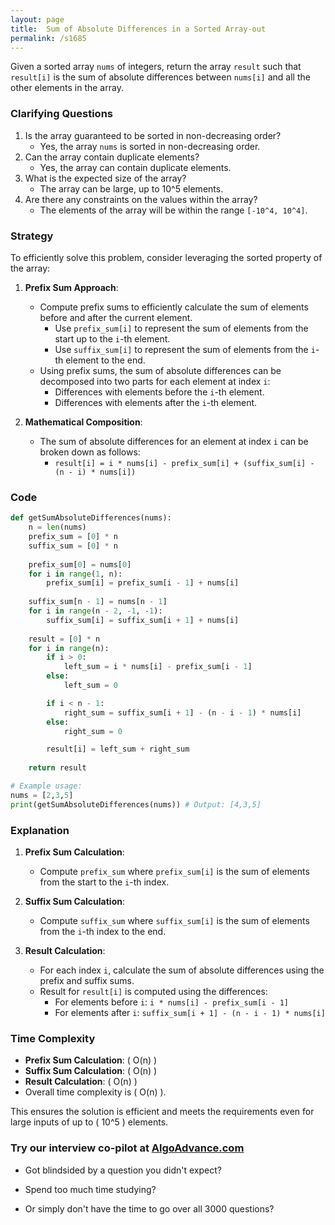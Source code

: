 ```yaml
---
layout: page
title:  Sum of Absolute Differences in a Sorted Array-out
permalink: /s1685
---
```

Given a sorted array `nums` of integers, return the array `result` such that `result[i]` is the sum of absolute differences between `nums[i]` and all the other elements in the array.

### Clarifying Questions
1. Is the array guaranteed to be sorted in non-decreasing order?
    - Yes, the array `nums` is sorted in non-decreasing order.
2. Can the array contain duplicate elements?
    - Yes, the array can contain duplicate elements.
3. What is the expected size of the array?
    - The array can be large, up to 10^5 elements.
4. Are there any constraints on the values within the array?
    - The elements of the array will be within the range `[-10^4, 10^4]`.

### Strategy
To efficiently solve this problem, consider leveraging the sorted property of the array:

1. **Prefix Sum Approach**:
    - Compute prefix sums to efficiently calculate the sum of elements before and after the current element.
      - Use `prefix_sum[i]` to represent the sum of elements from the start up to the `i`-th element.
      - Use `suffix_sum[i]` to represent the sum of elements from the `i`-th element to the end.
    - Using prefix sums, the sum of absolute differences can be decomposed into two parts for each element at index `i`:
      - Differences with elements before the `i`-th element.
      - Differences with elements after the `i`-th element.

2. **Mathematical Composition**:
    - The sum of absolute differences for an element at index `i` can be broken down as follows:
      - `result[i] = i * nums[i] - prefix_sum[i] + (suffix_sum[i] - (n - i) * nums[i])`

### Code

```python
def getSumAbsoluteDifferences(nums):
    n = len(nums)
    prefix_sum = [0] * n
    suffix_sum = [0] * n
    
    prefix_sum[0] = nums[0]
    for i in range(1, n):
        prefix_sum[i] = prefix_sum[i - 1] + nums[i]
        
    suffix_sum[n - 1] = nums[n - 1]
    for i in range(n - 2, -1, -1):
        suffix_sum[i] = suffix_sum[i + 1] + nums[i]
        
    result = [0] * n
    for i in range(n):
        if i > 0:
            left_sum = i * nums[i] - prefix_sum[i - 1]
        else:
            left_sum = 0

        if i < n - 1:
            right_sum = suffix_sum[i + 1] - (n - i - 1) * nums[i]
        else:
            right_sum = 0

        result[i] = left_sum + right_sum
        
    return result

# Example usage:
nums = [2,3,5]
print(getSumAbsoluteDifferences(nums)) # Output: [4,3,5]
```

### Explanation

1. **Prefix Sum Calculation**:
    - Compute `prefix_sum` where `prefix_sum[i]` is the sum of elements from the start to the `i`-th index.

2. **Suffix Sum Calculation**:
    - Compute `suffix_sum` where `suffix_sum[i]` is the sum of elements from the `i`-th index to the end.

3. **Result Calculation**:
    - For each index `i`, calculate the sum of absolute differences using the prefix and suffix sums.
    - Result for `result[i]` is computed using the differences:
      - For elements before `i`: `i * nums[i] - prefix_sum[i - 1]`
      - For elements after `i`: `suffix_sum[i + 1] - (n - i - 1) * nums[i]`

### Time Complexity
- **Prefix Sum Calculation**: \( O(n) \)
- **Suffix Sum Calculation**: \( O(n) \)
- **Result Calculation**: \( O(n) \)
- Overall time complexity is \( O(n) \).

This ensures the solution is efficient and meets the requirements even for large inputs of up to \( 10^5 \) elements.


### Try our interview co-pilot at [AlgoAdvance.com](https://algoAdvance.com)

- Got blindsided by a question you didn't expect?

- Spend too much time studying?

- Or simply don't have the time to go over all 3000 questions?

